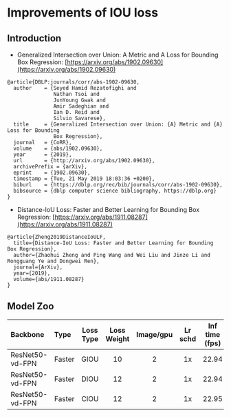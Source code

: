 # Improvements of IOU loss

## Introduction

- Generalized Intersection over Union: A Metric and A Loss for Bounding Box Regression: [https://arxiv.org/abs/1902.09630](https://arxiv.org/abs/1902.09630)

```
@article{DBLP:journals/corr/abs-1902-09630,
  author    = {Seyed Hamid Rezatofighi and
               Nathan Tsoi and
               JunYoung Gwak and
               Amir Sadeghian and
               Ian D. Reid and
               Silvio Savarese},
  title     = {Generalized Intersection over Union: {A} Metric and {A} Loss for Bounding
               Box Regression},
  journal   = {CoRR},
  volume    = {abs/1902.09630},
  year      = {2019},
  url       = {http://arxiv.org/abs/1902.09630},
  archivePrefix = {arXiv},
  eprint    = {1902.09630},
  timestamp = {Tue, 21 May 2019 18:03:36 +0200},
  biburl    = {https://dblp.org/rec/bib/journals/corr/abs-1902-09630},
  bibsource = {dblp computer science bibliography, https://dblp.org}
}
```

- Distance-IoU Loss: Faster and Better Learning for Bounding Box Regression: [https://arxiv.org/abs/1911.08287](https://arxiv.org/abs/1911.08287)

```
@article{Zheng2019DistanceIoULF,
  title={Distance-IoU Loss: Faster and Better Learning for Bounding Box Regression},
  author={Zhaohui Zheng and Ping Wang and Wei Liu and Jinze Li and Rongguang Ye and Dongwei Ren},
  journal={ArXiv},
  year={2019},
  volume={abs/1911.08287}
}
```

## Model Zoo


| Backbone                | Type        |   Loss Type | Loss Weight  | Image/gpu | Lr schd | Inf time (fps) | Box AP | Mask AP |                           Download                           | Configs |
| :---------------------- | :------------- | :---: | :---: | :-------: | :-----: | :------------: | :----: | :-----: | :----------------------------------------------------------: | :---: |
| ResNet50-vd-FPN            | Faster         | GIOU |   10   |    2     |   1x    |     22.94     |  39.4  |    -    | [model](https://paddlemodels.bj.bcebos.com/object_detection/faster_rcnn_r50_vd_fpn_giou_loss_1x.tar) | [config](https://github.com/PaddlePaddle/PaddleDetection/tree/release/2.1/static/configs/iou_loss/faster_rcnn_r50_vd_fpn_giou_loss_1x.yml) |
| ResNet50-vd-FPN            | Faster         | DIOU |   12   |    2     |   1x    |     22.94     |  39.2  |    -    | [model](https://paddlemodels.bj.bcebos.com/object_detection/faster_rcnn_r50_vd_fpn_diou_loss_1x.tar) | [config](https://github.com/PaddlePaddle/PaddleDetection/tree/release/2.1/static/configs/iou_loss/faster_rcnn_r50_vd_fpn_diou_loss_1x.yml) |
| ResNet50-vd-FPN            | Faster         | CIOU |   12   |    2     |   1x    |     22.95     |  39.6  |   -   | [model](https://paddlemodels.bj.bcebos.com/object_detection/faster_rcnn_r50_vd_fpn_ciou_loss_1x.tar) | [config](https://github.com/PaddlePaddle/PaddleDetection/tree/release/2.1/static/configs/iou_loss/faster_rcnn_r50_vd_fpn_ciou_loss_1x.yml) |

